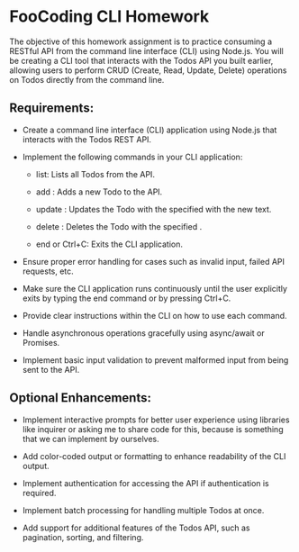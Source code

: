 # FooCoding CLI Homework

The objective of this homework assignment is to practice consuming a RESTful API from the command line interface (CLI) using Node.js. You will be creating a CLI tool that interacts with the Todos API you built earlier, allowing users to perform CRUD (Create, Read, Update, Delete) operations on Todos directly from the command line.

## Requirements:

- Create a command line interface (CLI) application using Node.js that interacts with the Todos REST API.

- Implement the following commands in your CLI application:

  - list: Lists all Todos from the API.

  - add <todo>: Adds a new Todo to the API.

  - update <id> <todo>: Updates the Todo with the specified <id> with the new <todo> text.

  - delete <id>: Deletes the Todo with the specified <id>.

  - end or Ctrl+C: Exits the CLI application.

- Ensure proper error handling for cases such as invalid input, failed API requests, etc.

- Make sure the CLI application runs continuously until the user explicitly exits by typing the end command or by pressing Ctrl+C.

- Provide clear instructions within the CLI on how to use each command.

- Handle asynchronous operations gracefully using async/await or Promises.

- Implement basic input validation to prevent malformed input from being sent to the API.

## Optional Enhancements:

- Implement interactive prompts for better user experience using libraries like inquirer or asking me to share code for this, because is something that we can implement by ourselves.

- Add color-coded output or formatting to enhance readability of the CLI output.

- Implement authentication for accessing the API if authentication is required.

- Implement batch processing for handling multiple Todos at once.

- Add support for additional features of the Todos API, such as pagination, sorting, and filtering.
